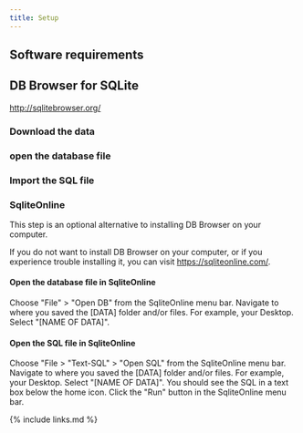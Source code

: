 ```yaml
---
title: Setup
---
```



## Software requirements

## DB Browser for SQLite

http://sqlitebrowser.org/

### Download the data

### open the database file

### Import the SQL file

### SqliteOnline
This step is an optional alternative to installing DB Browser on your computer.

If you do not want to install DB Browser on your computer, or if you experience
trouble installing it, you can visit https://sqliteonline.com/.

#### Open the database file in SqliteOnline
Choose "File" > "Open DB" from the SqliteOnline menu bar.
Navigate to where you saved the [DATA] folder and/or files. For example, your Desktop.
Select "[NAME OF DATA]".

#### Open the SQL file in SqliteOnline
Choose "File > "Text-SQL" > "Open SQL" from the SqliteOnline menu bar.
Navigate to where you saved the [DATA] folder and/or files. For example, your Desktop.
Select "[NAME OF DATA]".
You should see the SQL in a text box below the home icon.
Click the "Run" button in the SqliteOnline menu bar.

{% include links.md %}

